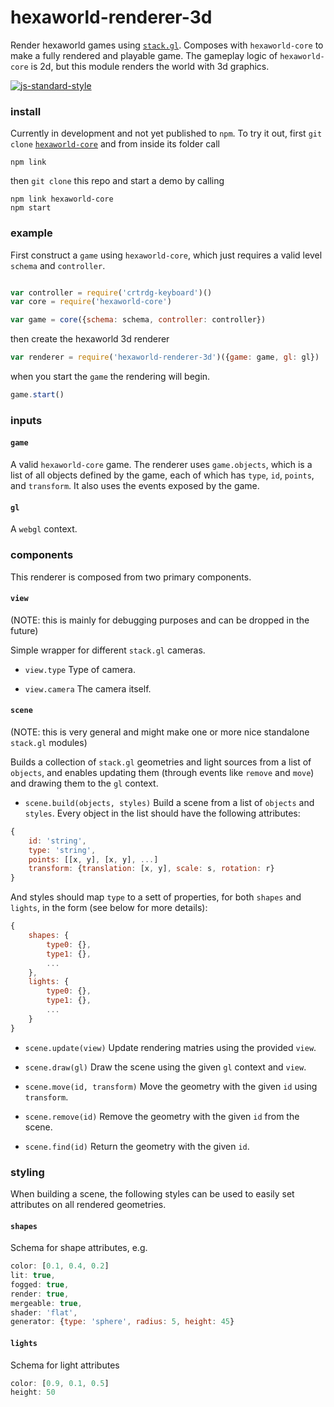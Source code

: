 # hexaworld-renderer-3d

Render hexaworld games using [`stack.gl`](http://stack.gl). Composes with `hexaworld-core` to make a fully rendered and playable game. The gameplay logic of `hexaworld-core` is 2d, but this module renders the world with 3d graphics. 

[![js-standard-style](https://cdn.rawgit.com/feross/standard/master/badge.svg)](https://github.com/feross/standard)

### install

Currently in development and not yet published to `npm`. To try it out, first `git clone` [`hexaworld-core`](https://github.com/hexaworld/hexaworld-core) and from inside its folder call

```
npm link
```

then `git clone` this repo and start a demo by calling

```
npm link hexaworld-core
npm start
```

### example

First construct a `game` using `hexaworld-core`, which just requires a valid level `schema` and `controller`.

```javascript

var controller = require('crtrdg-keyboard')()
var core = require('hexaworld-core')

var game = core({schema: schema, controller: controller})
```

then create the hexaworld 3d renderer

```javascript
var renderer = require('hexaworld-renderer-3d')({game: game, gl: gl})
```

when you start the `game` the rendering will begin.

```javascript
game.start()
```

### inputs

#### `game`
A valid `hexaworld-core` game. The renderer uses `game.objects`, which is a list of all objects defined by the game, each of which has `type`, `id`, `points`, and `transform`. It also uses the events exposed by the game.

#### `gl`
A `webgl` context.

### components
This renderer is composed from two primary components.

#### `view` 
(NOTE: this is mainly for debugging purposes and can be dropped in the future)

Simple wrapper for different `stack.gl` cameras.

- `view.type` Type of camera.

- `view.camera` The camera itself.

#### `scene`

(NOTE: this is very general and might make one or more nice standalone `stack.gl` modules)

Builds a collection of `stack.gl` geometries and light sources from a list of `objects`, and enables updating them (through events like `remove` and `move`) and drawing them to the `gl` context.

- `scene.build(objects, styles)` Build a scene from a list of `objects` and  `styles`. Every object in the list should have the following attributes:

```javascript
{
	id: 'string',
	type: 'string',
	points: [[x, y], [x, y], ...]
	transform: {translation: [x, y], scale: s, rotation: r}
}
```

And styles should map `type` to a sett of properties, for both `shapes` and `lights`, in the form (see below for more details):

```javascript
{
	shapes: {
		type0: {},
		type1: {},
		...
	},
	lights: {
		type0: {},
		type1: {},
		...
	}
}
```

- `scene.update(view)` Update rendering matries using the provided `view`.

- `scene.draw(gl)` Draw the scene using the given `gl` context and `view`.

- `scene.move(id, transform)` Move the geometry with the given `id` using `transform`.

- `scene.remove(id)` Remove the geometry with the given `id` from the scene.

- `scene.find(id)` Return the geometry with the given `id`.

### styling

When building a scene, the following styles can be used to easily set attributes on all rendered geometries.

#### `shapes`
Schema for shape attributes, e.g.

```javascript
color: [0.1, 0.4, 0.2]
lit: true,
fogged: true,
render: true,
mergeable: true,
shader: 'flat',
generator: {type: 'sphere', radius: 5, height: 45}
```

#### `lights`
Schema for light attributes
```javascript
color: [0.9, 0.1, 0.5]
height: 50
```
